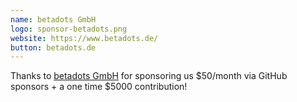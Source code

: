 ```yaml
---
name: betadots GmbH
logo: sponsor-betadots.png
website: https://www.betadots.de/
button: betadots.de
---
```

Thanks to [betadots GmbH](https://www.betadots.de/) for sponsoring us $50/month via GitHub sponsors + a one time $5000 contribution!

